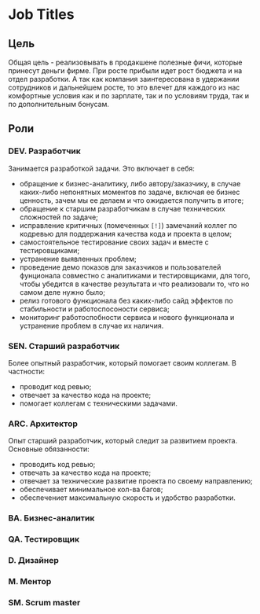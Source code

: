 # Job Titles

## Цель
Общая цель - реализовывать в продакшене полезные фичи, которые принесут деньги фирме. При росте прибыли идет рост бюджета и на отдел разработки. А так как компания заинтересована в удержании сотрудников и дальнейшем росте, то это влечет для каждого из нас комфортные условия как и по зарплате, так и по условиям труда, так и по дополнительным бонусам.

## Роли
### DEV. Разработчик
Занимается разработкой задачи. Это включает в себя:
* обращение к бизнес-аналитику, либо автору/заказчику, в случае каких-либо непонятных моментов по задаче, включая ее бизнес ценность, зачем мы ее делаем и что ожидается получить в итоге;
* обращение к старшим разработчикам в случае технических сложностей по задаче;
* исправление критичных (помеченных `[!]`) замечаний коллег по кодревью для поддержания качества кода и проекта в целом;
* самостоятельное тестирование своих задач и вместе с тестировщиками;
* устранение выявленных проблем;
* проведение демо показов для заказчиков и пользователей фунционала совместно с аналитиками и тестировщиками, для того, чтобы убедится в качестве результата и что реализовали то, что но самом деле нужно было;
* релиз готового функционала без каких-либо сайд эффектов по стабильности и работоспосоности сервиса;
* мониторинг работоспобности сервиса и нового функционала и устранение проблем в случае их наличия.

### SEN. Старший разработчик
Более опытный разработчик, который помогает своим коллегам. В частности:
* проводит код ревью;
* отвечает за качество кода на проекте;
* помогает коллегам с техническими задачами.

### ARC. Архитектор
Опыт старший разработчик, который следит за развитием проекта. Основные обязанности:
* проводить код ревью;
* отвечать за качество кода на проекте;
* отвечает за технические развитие проекта по своему направлению;
* обеспечивает минимальное кол-ва багов;
* обеспечениет максимальную скорость и удобство разработки.

### BA. Бизнес-аналитик
### QA. Тестировщик
### D. Дизайнер
### M. Ментор
### SM. Scrum master
